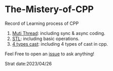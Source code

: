 # The-Mistery-of-CPP
Record of Learning process of CPP

1. [Muti Thread](https://github.com/Raozey/The-Mistery-of-Cpp/tree/main/muti-thread): including sync & async coding.
2. [STL](https://github.com/Raozey/The-Mistery-of-Cpp/tree/main/STl): including basic operations.
3. [4 types cast](https://github.com/Raozey/The-Mistery-of-Cpp/tree/main/4%20types%20cast): including 4 types of cast in cpp.



Feel Free to open an [issue](https://github.com/Raozey/The-Mistery-of-Cpp/issues/new) to ask anything!


Strat date:2023/04/26
